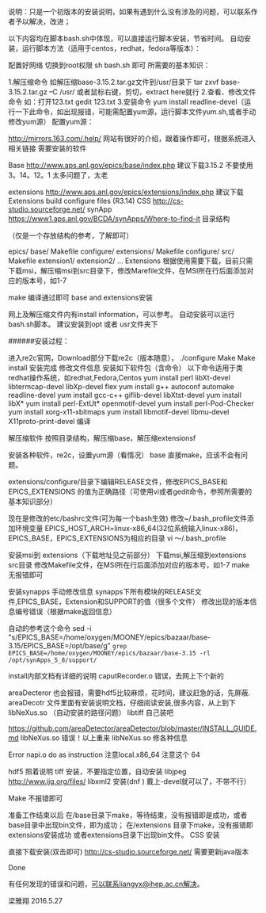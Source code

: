 说明：只是一个初版本的安装说明，如果有遇到什么没有涉及的问题，可以联系作者予以解决，改进；

以下内容均在脚本bash.sh中体现，可以直接运行脚本安装，节省时间。 自动安装，运行脚本方法（适用于centos，redhat，fedora等版本）：

配置好网络 切换到root权限 sh bash.sh 即可 所需要的基本知识：

1.解压缩命令 如解压缩base-3.15.2.tar.gz文件到/usr/目录下 tar zxvf base-3.15.2.tar.gz –C /usr/ 或者鼠标右键，剪切，extract here就行
2.查看、修改文件命令 如：打开123.txt gedit 123.txt
3.安装命令 yum install readline-devel（运行一下此命令，如出现报错，可能需配置yum源，运行脚本文件yum.sh,或者手动修改yum源）
配置yum源：

http://mirrors.163.com/.help/ 网站有很好的介绍，跟着操作即可，根据系统进入相关链接 需要安装的软件

Base http://www.aps.anl.gov/epics/base/index.php 建议下载3.15.2 不要使用3。14。12。1 太多问题了，太老

extensions http://www.aps.anl.gov/epics/extensions/index.php 建议下载Extensions build configure files (R3.14)
CSS http://cs-studio.sourceforge.net/
synApp https://www1.aps.anl.gov/BCDA/synApps/Where-to-find-it
目录结构

（仅是一个存放结构的参考，了解即可）

epics/
    base/
        Makefile
        configure/
    extensions/
        Makefile
        configure/
        src/
            Makefile
            extension1/
            extension2/
            ...
Extensions 根据使用需要下载，目前只需下载msi，解压缩msi到src目录下，修改Marefile文件，在MSI所在行后面添加对应的版本号，如1-7

make 编译通过即可 base and extensions安装

网上及解压缩文件内有install information，可以参考。 自动安装可以运行bash.sh脚本。 建议安装到opt 或者 usr文件夹下

######安装过程：

进入re2c官网，Download部分下载re2c（版本随意）， ./configure Make Make install 安装完成 修改文件信息
安装如下软件包（含命令）
以下命令适用于类redhat操作系统，如redhat,Fedora,Centos
yum install perl libXt-devel libtermcap-devel libXp-devel flex yum install g++ autoconf automake readline-devel yum install gcc-c++ giflib-devel libXtst-devel yum install libX* yum install perl-ExtUt* openmotif-devel yum install perl-Pod-Checker yum install xorg-x11-xbitmaps yum install libmotif-devel libmu-devel X11proto-print-devel 编译

解压缩软件
按照目录结构，解压缩base，解压缩extensionsf

安装各种软件，re2c，设置yum源（看情况）
base 直接make，应该不会有问题。

extensions/configure/目录下编辑RELEASE文件，修改EPICS_BASE和EPICS_EXTENSIONS 的值为正确路径（可使用vi或者gedit命令，参照所需要的基本知识部分）

现在是修改的etc/bashrc文件(可为每一个bash生效)
修改~/.bash_profile文件添加环境变量 EPICS_HOST_ARCH=linux-x86_64(32位系统输入linux-x86)，EPICS_BASE，EPICS_EXTENSIONS为相应的目录
vi ～/.bash_profile

安装msi到 extensions（下载地址见之前部分）
下载msi,解压缩到extensions src目录 修改Makefile文件，在MSI所在行后面添加对应的版本号，如1-7 make 无报错即可

安装synapps
手动修改信息
synapps下所有模块的RELEASE文件,EPICS_BASE，Extension和SUPPORT的值（很多个文件）
修改出现的版本信息编号错误（根据make返回信息）

自动的参考这个命令
sed -i "s/EPICS_BASE=\/home\/oxygen\/MOONEY\/epics\/bazaar\/base-3.15/EPICS_BASE=\/opt\/base/g" `grep EPICS_BASE=/home/oxygen/MOONEY/epics/bazaar/base-3.15 -rl /opt/synApps_5_8/support/`

install内部文档有详细的说明
caputRecorder.o 错误，去网上下个新的


areaDecteror 也会报错，需要hdf5比较麻烦，花时间，建议赶急的话，先屏蔽.
areaDecotr 文件里面有安装说明文档，仔细阅读安装,很多内容，从上到下
libNeXus.so （自动安装的路径问题）
libtiff  自己装吧

https://github.com/areaDetector/areaDetector/blob/master/INSTALL_GUIDE.md
libNeXus.so 错误！以上重来
libNeXus.so
修各种信息

Error napi.o do as instruction 注意local.x86_64 注意这个 64

hdf5 照着说明
tiff 安装，不要指定位置，自动安装 libjpeg http://www.ijg.org/files/ libxml2 安装(dnf ) 戴上-devel就可以了，不带不行）

Make 不报错即可


准备工作结束以后 在/base目录下make，等待结束，没有报错即是成功，或者base目录中出现bin文件，即为成功； 在/extensions 目录下make，没有报错即extensions安装成功 或者extensions目录下出现bin文件。 CSS 安装

直接下载安装(双击即可) http://cs-studio.sourceforge.net/ 需要更新java版本




Done

有任何发现的错误和问题，可以联系liangyx@ihep.ac.cn解决。

梁雅翔 2016.5.27
